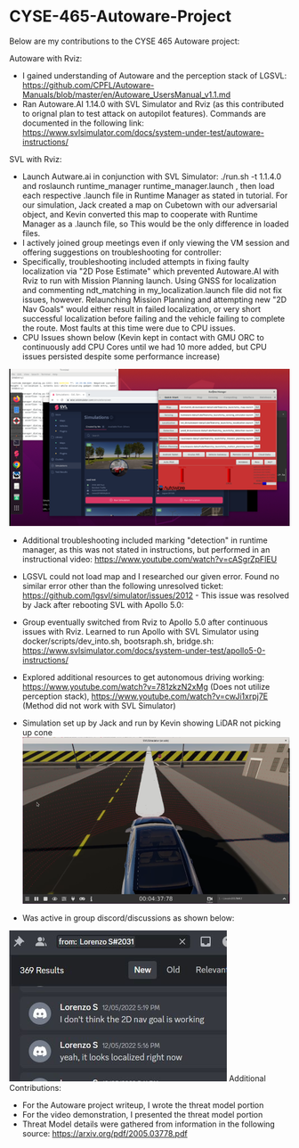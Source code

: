# CYSE-465-Autoware-Project
Below are my contributions to the CYSE 465 Autoware project: 

Autoware with Rviz:
* I gained understanding of Autoware and the perception stack of LGSVL: https://github.com/CPFL/Autoware-Manuals/blob/master/en/Autoware_UsersManual_v1.1.md
* Ran Autoware.AI 1.14.0 with SVL Simulator and Rviz (as this contributed to orignal plan to test attack on autopilot features). Commands are documented in the following link: https://www.svlsimulator.com/docs/system-under-test/autoware-instructions/

SVL with Rviz:
* Launch Autware.ai in conjunction with SVL Simulator: ./run.sh -t 1.1.4.0 and roslaunch runtime_manager runtime_manager.launch , then load each respective .launch file in Runtime Manager as stated in tutorial. For our simulation, Jack created a map on Cubetown with our adversarial object, and Kevin converted this map to cooperate with Runtime Manager as a .launch file, so This would be the only difference in loaded files. 
* I actively joined group meetings even if only viewing the VM session and offering suggestions on troubleshooting for controller: 
* Specifically, troubleshooting included attempts in fixing faulty localization via "2D Pose Estimate" which prevented Autoware.AI with Rviz to run with Mission Planning launch. Using GNSS for localization and commenting ndt_matching in my_localization.launch file did not fix issues, however. Relaunching Mission Planning and attempting new "2D Nav Goals" would either result in failed localization, or very short successful localization before failing and the vehicle failing to complete the route. Most faults at this time were due to CPU issues. 
* CPU Issues shown below (Kevin kept in contact with GMU ORC to continuously add CPU Cores until we had 10 more added, but CPU issues persisted despite some performance increase)

![image](https://github.com/lorenzops1221/CYSE-465-Autoware-Project/blob/main/Images/rviz%20cpu.png)
* Additional troubleshooting included marking "detection" in runtime manager, as this was not stated in instructions, but performed in an instructional video: https://www.youtube.com/watch?v=cASgrZpFlEU

* LGSVL could not load map and I researched our given error. Found no similar error other than the following unresolved ticket: https://github.com/lgsvl/simulator/issues/2012 - This issue was resolved by Jack after rebooting
SVL with Apollo 5.0:
* Group eventually switched from Rviz to Apollo 5.0 after continuous issues with Rviz. Learned to run Apollo with SVL Simulator using docker/scripts/dev_into.sh, bootsraph.sh, bridge.sh: https://www.svlsimulator.com/docs/system-under-test/apollo5-0-instructions/

* Explored additional resources to get autonomous driving working: https://www.youtube.com/watch?v=781zkzN2xMg (Does not utilize perception stack), https://www.youtube.com/watch?v=cwJi1xrpj7E (Method did not work with SVL Simulator)
* Simulation set up by Jack and run by Kevin showing LiDAR not picking up cone
![image](https://github.com/lorenzops1221/CYSE-465-Autoware-Project/blob/main/Images/unnamed.png)

* Was active in group discord/discussions as shown below:


![image](https://github.com/lorenzops1221/CYSE-465-Autoware-Project/blob/main/Images/active%20member.JPG)
Additional Contributions:
* For the Autoware project writeup, I wrote the threat model portion
* For the video demonstration, I presented the threat model portion
* Threat Model details were gathered from information in the following source: https://arxiv.org/pdf/2005.03778.pdf
